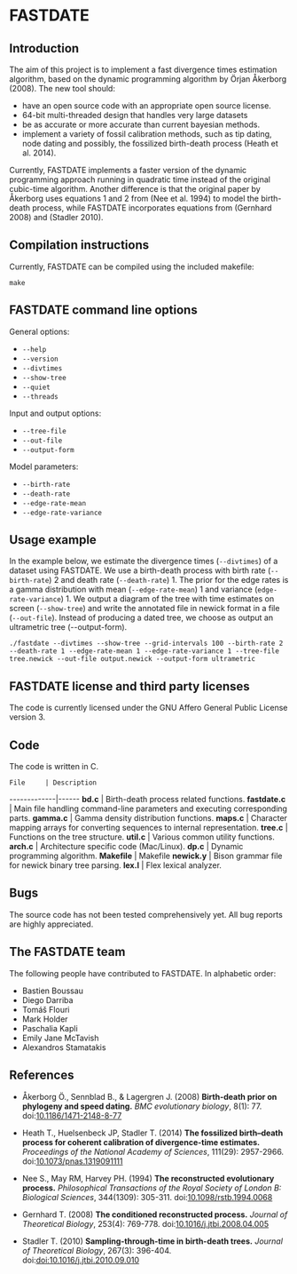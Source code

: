 # FASTDATE

## Introduction

The aim of this project is to implement a fast divergence times estimation algorithm, based on the dynamic
programming algorithm by &Ouml;rjan  &Aring;kerborg (2008). The new tool should:

* have an open source code with an appropriate open source license.
* 64-bit multi-threaded design that handles very large datasets
* be as accurate or more accurate than current bayesian methods.
* implement a variety of fossil calibration methods, such as tip dating, node dating and possibly, the fossilized birth-death process (Heath et al. 2014).

Currently, FASTDATE implements a faster version of the dynamic programming
approach running in quadratic time instead of the original cubic-time
algorithm. Another difference is that the original paper by &Aring;kerborg uses
equations 1 and 2 from  (Nee et al. 1994) to model the birth-death process,
while FASTDATE incorporates equations from (Gernhard 2008) and (Stadler 2010).


## Compilation instructions

Currently, FASTDATE can be compiled using the included makefile:

`make`

## FASTDATE command line options

General options:

* `--help`
* `--version`
* `--divtimes`
* `--show-tree`
* `--quiet`
* `--threads`

Input and output options:

* `--tree-file`
* `--out-file`
* `--output-form`

Model parameters:

* `--birth-rate`
* `--death-rate`
* `--edge-rate-mean`
* `--edge-rate-variance`

## Usage example

In the example below, we estimate the divergence times (`--divtimes`) of a
dataset using FASTDATE. We use a birth-death process with birth rate
(`--birth-rate`) 2 and death rate (`--death-rate`) 1. The prior for the edge
rates is a gamma distribution with mean (`--edge-rate-mean`) 1 and variance
(`edge-rate-variance`) 1. We output a diagram of the tree with time estimates
on screen (`--show-tree`) and write the annotated file in newick format in a
file (`--out-file`). Instead of producing a dated tree, we choose as output
an ultrametric tree (--output-form).

`./fastdate --divtimes --show-tree --grid-intervals 100 --birth-rate 2 --death-rate 1 --edge-rate-mean 1 --edge-rate-variance 1 --tree-file tree.newick --out-file output.newick --output-form ultrametric`

## FASTDATE license and third party licenses

The code is currently licensed under the GNU Affero General Public License version 3.

## Code

The code is written in C.

    File     | Description
-------------|------
**bd.c**  | Birth-death process related functions.
**fastdate.c** | Main file handling command-line parameters and executing corresponding parts.
**gamma.c** | Gamma density distribution functions.
**maps.c** | Character mapping arrays for converting sequences to internal representation.
**tree.c** | Functions on the tree structure.
**util.c** | Various common utility functions.
**arch.c** | Architecture specific code (Mac/Linux).
**dp.c**   | Dynamic programming algorithm.
**Makefile** | Makefile
**newick.y** | Bison grammar file for newick binary tree parsing.
**lex.l** | Flex lexical analyzer.

## Bugs

The source code has not been tested comprehensively yet. All bug reports are highly appreciated.

## The FASTDATE team

The following people have contributed to FASTDATE. In alphabetic order:

* Bastien Boussau
* Diego Darriba
* Tom&aacute;&scaron; Flouri
* Mark Holder
* Paschalia Kapli
* Emily Jane McTavish
* Alexandros Stamatakis

## References

* &Aring;kerborg &Ouml;., Sennblad B., & Lagergren J. (2008) 
**Birth-death prior on phylogeny and speed dating.**
*BMC evolutionary biology*, 8(1): 77.
doi:[10.1186/1471-2148-8-77](http://dx.doi.org/10.1186/1471-2148-8-77)

* Heath T., Huelsenbeck JP, Stadler T. (2014)
**The fossilized birth–death process for coherent calibration of divergence-time estimates.**
*Proceedings of the National Academy of Sciences*, 111(29): 2957-2966.
doi:[10.1073/pnas.1319091111](http://dx.doi.org/10.1073/pnas.1319091111)

* Nee S., May RM, Harvey PH. (1994)
**The reconstructed evolutionary process.**
*Philosophical Transactions of the Royal Society of London B: Biological Sciences*, 344(1309): 305-311.
doi:[10.1098/rstb.1994.0068](http://dx.doi.org/10.1098/rstb.1994.0068)

* Gernhard T. (2008)
**The conditioned reconstructed process.**
*Journal of Theoretical Biology*, 253(4): 769-778.
doi:[10.1016/j.jtbi.2008.04.005](http://dx.doi.org/10.1016/j.jtbi.2008.04.005)

* Stadler T. (2010)
**Sampling-through-time in birth-death trees.**
*Journal of Theoretical Biology*, 267(3): 396-404.
doi:[doi:10.1016/j.jtbi.2010.09.010](http://dx.doi.org/10.1016/j.jtbi.2010.09.010)
